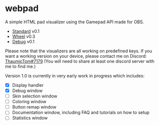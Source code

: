 # webpad
A simple HTML pad visualizer using the Gamepad API made for OBS. 
- [Standard](https://thaumictom.github.io/webpad/index.html) v0.1
- [Wheel](https://thaumictom.github.io/webpad/wheel.html) v0.3
- [Debug](https://thaumictom.github.io/webpad/debug.html) v0.1

Please note that the visualizers are all working on predefined keys.
If you want a working version on your device, please contact me on Discord: [ThaumicTom#7179](https://discord.gg/Trackmania) (You will need to share at least one discord server with me to find me.)

Version 1.0 is currently in very early work in progress which includes:
- [x] Display handler
- [x] Debug window
- [ ] Skin selection window
- [ ] Coloring window
- [ ] Button remap window
- [ ] Documentation window, including FAQ and tutorials on how to setup
- [ ] Statistics window
